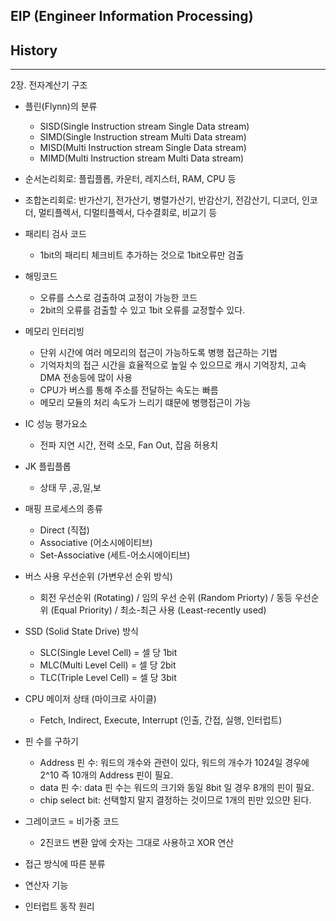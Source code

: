 ## EIP (Engineer Information Processing)

## History

---

2장. 전자계산기 구조

- 플린(Flynn)의 분류
    - SISD(Single Instruction stream Single Data stream)
    - SIMD(Single Instruction stream Multi Data stream)
    - MISD(Multi Instruction stream Single Data stream)
    - MIMD(Multi Instruction stream Multi Data stream)

- 순서논리회로: 플립플롭, 카운터, 레지스터, RAM, CPU 등
- 조합논리회로: 반가산기, 전가산기, 병렬가산기, 반감산기, 전감산기, 디코더, 인코더, 멀티플렉서, 디멀티플렉서, 다수결회로, 비교기 등

- 패리티 검사 코드
    - 1bit의 패리티 체크비트 추가하는 것으로 1bit오류만 검출

- 해밍코드
    - 오류를 스스로 검출하여 교정이 가능한 코드
    - 2bit의 오류를 검출할 수 있고 1bit 오류를 교정할수 있다.

- 메모리 인터리빙
    - 단위 시간에 여러 메모리의 접근이 가능하도록 병행 접근하는 기법
    - 기억자치의 접근 시간을 효율적으로 높일 수 있으므로 캐시 기억장치, 고속 DMA 전송등에 많이 사용
    - CPU가 버스를 통해 주소를 전달하는 속도는 빠름
    - 메모리 모듈의 처리 속도가 느리기 떄문에 병행접근이 가능

- IC 성능 평가요소
    - 전파 지연 시간, 전력 소모, Fan Out, 잡음 허용치

- JK 플립플롭
    - 상태 무 ,공,일,보

- 매핑 프로세스의 종류
    - Direct (직접)
    - Associative (어소시에이티브)
    - Set-Associative (세트-어소시에이티브)

- 버스 사용 우선순위 (가변우선 순위 방식)
    - 회전 우선순위 (Rotating) / 임의 우선 순위 (Random Priorty) / 동등 우선순위 (Equal Priority) / 최소-최근 사용 (Least-recently used)

- SSD (Solid State Drive) 방식
    - SLC(Single Level Cell) = 셀 당 1bit
    - MLC(Multi Level Cell) = 셀 당 2bit
    - TLC(Triple Level Cell) = 셀 당 3bit

- CPU 메이저 상태 (마이크로 사이클)
    - Fetch, Indirect, Execute, Interrupt (인출, 간접, 실행, 인터럽트)

- 핀 수를 구하기
    - Address 핀 수: 워드의 개수와 관련이 있다, 워드의 개수가 1024일 경우에 2^10 즉 10개의 Address 핀이 필요.
    - data 핀 수: data 핀 수는 워드의 크기와 동일 8bit 일 경우 8개의 핀이 필요.
    - chip select bit: 선택할지 말지 결정하는 것이므로 1개의 핀만 있으먄 된다.

- 그레이코드 = 비가중 코드
    - 2진코드 변환 앞에 숫자는 그대로 사용하고 XOR 연산

- 접근 방식에 따른 분류

- 연산자 기능 

- 인터럽트 동작 원리

